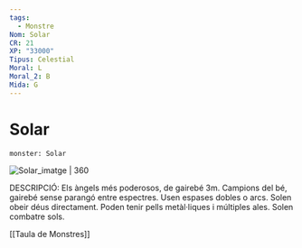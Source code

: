 ```yaml
---
tags:
  - Monstre
Nom: Solar
CR: 21
XP: "33000"
Tipus: Celestial
Moral: L
Moral_2: B
Mida: G
---
```

# Solar

```statblock
monster: Solar
```

![Solar_imatge | 360](https://i.pinimg.com/564x/37/78/98/3778985eccb22f836192f268d7ab229e.jpg)

DESCRIPCIÓ: 
Els àngels més poderosos, de gairebé 3m. Campions del bé, gairebé sense parangó entre espectres. Usen espases dobles o arcs. Solen obeir déus directament. Poden tenir pells metàl·liques i múltiples ales. Solen combatre sols.

[[Taula de Monstres]]